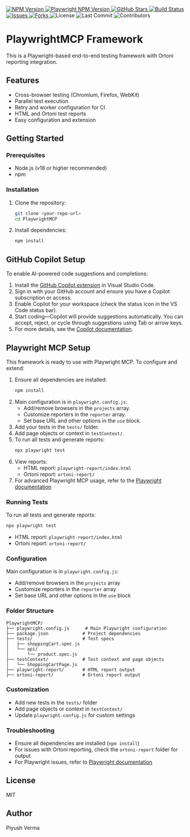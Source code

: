 <!-- Badges -->
<p align="left">
  <a href="https://www.npmjs.com/package/ortoni-report" target="_blank">
    <img src="https://img.shields.io/npm/v/ortoni-report.svg?style=flat-square" alt="NPM Version" />
  </a>
  <a href="https://www.npmjs.com/package/@playwright/test" target="_blank">
    <img src="https://img.shields.io/npm/v/@playwright/test.svg?style=flat-square" alt="Playwright NPM Version" />
  </a>
  <a href="https://github.com/piy07/PlaywrightMCP" target="_blank">
    <img src="https://img.shields.io/github/stars/piy07/PlaywrightMCP?style=flat-square" alt="GitHub Stars" />
  </a>
  <a href="https://github.com/piy07/PlaywrightMCP/actions" target="_blank">
    <img src="https://github.com/piy07/PlaywrightMCP/actions/workflows/main.yml/badge.svg" alt="Build Status" />
  </a>
  <a href="https://github.com/piy07/PlaywrightMCP/issues" target="_blank">
    <img src="https://img.shields.io/github/issues/piy07/PlaywrightMCP?style=flat-square" alt="Issues" />
  </a>
  <a href="https://github.com/piy07/PlaywrightMCP/network/members" target="_blank">
    <img src="https://img.shields.io/github/forks/piy07/PlaywrightMCP?style=flat-square" alt="Forks" />
  </a>
  <img src="https://img.shields.io/github/license/piy07/PlaywrightMCP?style=flat-square" alt="License" />
  <img src="https://img.shields.io/github/last-commit/piy07/PlaywrightMCP?style=flat-square" alt="Last Commit" />
  <img src="https://img.shields.io/github/contributors/piy07/PlaywrightMCP?style=flat-square" alt="Contributors" />
  <!-- Uncomment below if you add code coverage integration -->
  <!-- <img src="https://img.shields.io/codecov/c/github/piy07/PlaywrightMCP?style=flat-square" alt="Coverage" /> -->
</p>

# PlaywrightMCP Framework

This is a Playwright-based end-to-end testing framework with Ortoni reporting integration.

## Features
- Cross-browser testing (Chromium, Firefox, WebKit)
- Parallel test execution
- Retry and worker configuration for CI
- HTML and Ortoni test reports
- Easy configuration and extension

## Getting Started

### Prerequisites
- Node.js (v18 or higher recommended)
- npm

### Installation
1. Clone the repository:
   ```sh
   git clone <your-repo-url>
   cd PlaywrightMCP
   ```
2. Install dependencies:
   ```sh
   npm install
   ```

## GitHub Copilot Setup

To enable AI-powered code suggestions and completions:

1. Install the [GitHub Copilot extension](https://marketplace.visualstudio.com/items?itemName=GitHub.copilot) in Visual Studio Code.
2. Sign in with your GitHub account and ensure you have a Copilot subscription or access.
3. Enable Copilot for your workspace (check the status icon in the VS Code status bar).
4. Start coding—Copilot will provide suggestions automatically. You can accept, reject, or cycle through suggestions using Tab or arrow keys.
5. For more details, see the [Copilot documentation](https://docs.github.com/en/copilot).

## Playwright MCP Setup

This framework is ready to use with Playwright MCP. To configure and extend:

1. Ensure all dependencies are installed:
   ```sh
   npm install
   ```
2. Main configuration is in `playwright.config.js`:
   - Add/remove browsers in the `projects` array.
   - Customize reporters in the `reporter` array.
   - Set base URL and other options in the `use` block.
3. Add your tests in the `tests/` folder.
4. Add page objects or context in `testContext/`.
5. To run all tests and generate reports:
   ```sh
   npx playwright test
   ```
6. View reports:
   - HTML report: `playwright-report/index.html`
   - Ortoni report: `ortoni-report/`
7. For advanced Playwright MCP usage, refer to the [Playwright documentation](https://playwright.dev/docs/intro)

### Running Tests
To run all tests and generate reports:
```sh
npx playwright test
```

- HTML report: `playwright-report/index.html`
- Ortoni report: `ortoni-report/`

### Configuration
Main configuration is in `playwright.config.js`:
- Add/remove browsers in the `projects` array
- Customize reporters in the `reporter` array
- Set base URL and other options in the `use` block

### Folder Structure
```
PlaywrightMCP/
├── playwright.config.js      # Main Playwright configuration
├── package.json             # Project dependencies
├── tests/                   # Test specs
│   ├── shoppingCart.spec.js
│   └── api/
│       └── product.spec.js
├── testContext/             # Test context and page objects
│   └── ShoppingCartPage.js
├── playwright-report/       # HTML report output
├── ortoni-report/           # Ortoni report output
```

### Customization
- Add new tests in the `tests/` folder
- Add page objects or context in `testContext/`
- Update `playwright.config.js` for custom settings

### Troubleshooting
- Ensure all dependencies are installed (`npm install`)
- For issues with Ortoni reporting, check the `ortoni-report` folder for output
- For Playwright issues, refer to [Playwright documentation](https://playwright.dev/docs/intro)

## License
MIT

## Author
Piyush Verma
